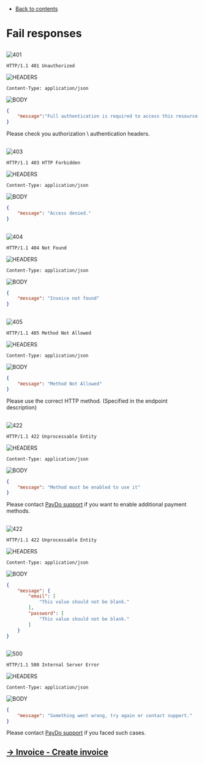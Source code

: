 * [Back to contents](../Readme.md#contents)

# Fail responses


## 
![401](https://img.shields.io/badge/401-Unauthorized-red?style=for-the-badge)
```
HTTP/1.1 401 Unauthorized
```
![HEADERS](https://img.shields.io/badge/-Headers-darkviolet?style=for-the-badge)

```
Content-Type: application/json
```
![BODY](https://img.shields.io/badge/-Body-darkblue?style=for-the-badge)

```json
{
    "message":"Full authentication is required to access this resource."
}
```


Please check you authorization \ authentication headers.


## 
![403](https://img.shields.io/badge/403-Forbidden-red?style=for-the-badge)
```
HTTP/1.1 403 HTTP Forbidden
```
![HEADERS](https://img.shields.io/badge/-Headers-darkviolet?style=for-the-badge)
```
Content-Type: application/json
```


![BODY](https://img.shields.io/badge/-Body-darkblue?style=for-the-badge)


```json
{
    "message": "Access denied."
}
```



## 
![404](https://img.shields.io/badge/404-Not%20Found-red?style=for-the-badge)
```
HTTP/1.1 404 Not Found
```
![HEADERS](https://img.shields.io/badge/-Headers-darkviolet?style=for-the-badge)

```
Content-Type: application/json
```


![BODY](https://img.shields.io/badge/-Body-darkblue?style=for-the-badge)


```json
{
    "message": "Invoice not found"
}
```



## 
![405](https://img.shields.io/badge/405-Invalid%20HTTP%20method%20used-red?style=for-the-badge)
```
HTTP/1.1 405 Method Not Allowed
```
![HEADERS](https://img.shields.io/badge/-Headers-darkviolet?style=for-the-badge)

```
Content-Type: application/json
```


![BODY](https://img.shields.io/badge/-Body-darkblue?style=for-the-badge)


```json
{
    "message": "Method Not Allowed"
}
```


Please use the correct HTTP method. (Specified in the endpoint description)


## 
![422](https://img.shields.io/badge/422-Payment%20method%20is%20not%20enabled-red?style=for-the-badge)
```
HTTP/1.1 422 Unprocessable Entity
```
![HEADERS](https://img.shields.io/badge/-Headers-darkviolet?style=for-the-badge)

```
Content-Type: application/json
```


![BODY](https://img.shields.io/badge/-Body-darkblue?style=for-the-badge)


```json
{
    "message": "Method must be enabled to use it"
}
```


Please contact [PayDo support](https://paydo.com/en/contact-us) if you want to enable additional payment methods.


## 
![422](https://img.shields.io/badge/422-Validation%20fails-red?style=for-the-badge)
```
HTTP/1.1 422 Unprocessable Entity
```
![HEADERS](https://img.shields.io/badge/-Headers-darkviolet?style=for-the-badge)
```
Content-Type: application/json
```


![BODY](https://img.shields.io/badge/-Body-darkblue?style=for-the-badge)


```json
{
    "message": {
        "email": [
            "This value should not be blank."
        ],
        "password": [
            "This value should not be blank."
        ]
    }
}
```



## 
![500](https://img.shields.io/badge/500-Server%20error-red?style=for-the-badge)
```
HTTP/1.1 500 Internal Server Error
```
![HEADERS](https://img.shields.io/badge/-Headers-darkviolet?style=for-the-badge)
```
Content-Type: application/json
```


![BODY](https://img.shields.io/badge/-Body-darkblue?style=for-the-badge)


```json
{
    "message": "Something went wrong, try again or contact support."
}
```


Please contact [PayDo support](https://paydo.com/en/contact-us) if you faced such cases.


## [→ Invoice - Create invoice](../Invoice/createInvoice.md)
